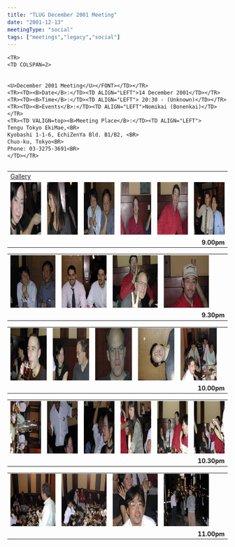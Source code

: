 ```yaml
---
title: "TLUG December 2001 Meeting"
date: "2001-12-13"
meetingType: "social"
tags: ["meetings","legacy","social"]
---
```




<table border="0" cellpadding="0" cellspacing="1">

	<TR>
	<TD COLSPAN=2>

	
	<U>December 2001 Meeting</U></FONT></TD></TR>
	<TR><TD><B>Date</B>:</TD><TD ALIGN="LEFT">14 December 2001</TD></TR>
	<TR><TD><B>Time</B>:</TD><TD ALIGN="LEFT"> 20:30 - (Unknown)</TD></TR>
	<TR><TD><B>Events</B>:</TD><TD ALIGN="LEFT">Nomikai (Bonenkai)</TD></TR>
	<TR><TD VALIGN=top><B>Meeting Place</B>:</TD><TD ALIGN="LEFT">
	Tengu Tokyo EkiMae,<BR>
	Kyobashi 1-1-6, EchiZenYa Bld. B1/B2, <BR>
	Chuo-ku, Tokyo<BR>
	Phone: 03-3275-3691<BR>
	</TD></TR>
</TABLE>



<P>
<table border="0" cellpadding="0" cellspacing="0">
<tr><td colspan="6"><U>Gallery</U></td></tr>

<tr>	<td><img src="./DSCN0191.jpg" width="160" height="120"></td>
		<td><img src="./DSCN0192.jpg" width="160" height="120"></td>
		<td><img src="./DSCN0193.jpg" width="160" height="120"></td>
		<td><img src="./DSCN0194.jpg" width="160" height="120"></td>
		<td><img src="./DSCN0195.jpg" width="160" height="120"></td>
		<td><img src="./DSCN0197.jpg" width="160" height="120"></td>

</tr>
<tr>	<td colspan="6" align="right"><b>9.00pm</b></td>
</tr></table><table border="0" cellpadding="0" cellspacing="0">
<tr>
		<td><img src="./DSCN0198.jpg" width="160" height="120"></td>
		<td><img src="./DSCN0199.jpg" width="160" height="120"></td>
		<td><img src="./DSCN0200.jpg" width="160" height="120"></td>
		<td><img src="./DSCN0201.jpg" width="160" height="120"></td>
		<td>&nbsp;</td>
		<td>&nbsp;</td>
</tr>
<tr>	<td colspan="6" align="right"><b>9.30pm</b></td>
</tr></table><table border="0" cellpadding="0" cellspacing="0">
		<td><img src="./DSCN0202.jpg" width="160" height="120"></td>
		<td><img src="./DSCN0203.jpg" width="160" height="120"></td>
		<td><img src="./DSCN0204.jpg" width="160" height="120"></td>
		<td><img src="./DSCN0205.jpg" width="160" height="120"></td>
		<td><img src="./DSCN0206.jpg" width="160" height="120"></td>
		<td>&nbsp;</td>
</tr>
<tr>	<td colspan="6" align="right"><b>10.00pm</b></td>
</tr></table><table border="0" cellpadding="0" cellspacing="0">
<tr>
		<td><img src="./DSCN0207.jpg" width="160" height="120"></td>
		<td><img src="./DSCN0208.jpg" width="160" height="120"></td>
		<td><img src="./DSCN0209.jpg" width="160" height="120"></td>
		<td><img src="./DSCN0210.jpg" width="160" height="120"></td>
		<td><img src="./DSCN0212.jpg" width="160" height="120"></td>
		<td><img src="./DSCN0213.jpg" width="160" height="120"></td>
</tr>
<tr>	<td colspan="6" align="right"><b>10.30pm</b></td>
</tr></table><table border="0" cellpadding="0" cellspacing="0">
<tr>
		<td><img src="./DSCN0214.jpg" width="160" height="120"></td>
		<td><img src="./DSCN0215.jpg" width="160" height="120"></td>
		<td><img src="./DSCN0216.jpg" width="160" height="120"></td>
		<td><img src="./DSCN0217.jpg" width="160" height="120"></td>
		<td>&nbsp;</td>
		<td>&nbsp;</td>
</tr>
<tr>	<td colspan="6" align="right"><b>11.00pm</b></td>
</tr></table>

<font face="Verdana, Lucida Sans, Arial, Helvetica, Geneva, sans-serif">
</font>
</TD></TR></TABLE>